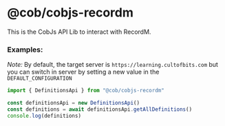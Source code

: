 # @cob/cobjs-recordm

This is the CobJs API Lib to interact with RecordM.

### Examples:

*Note:* By default, the target server is `https://learning.cultofbits.com` but you can switch in server by setting a new value in the `DEFAULT_CONFIGURATION`

```typescript
import { DefinitionsApi } from "@cob/cobjs-recordm"

const definitionsApi = new DefinitionsApi()
const definitions = await definitionsApi.getAllDefinitions()
console.log(definitions)
```
